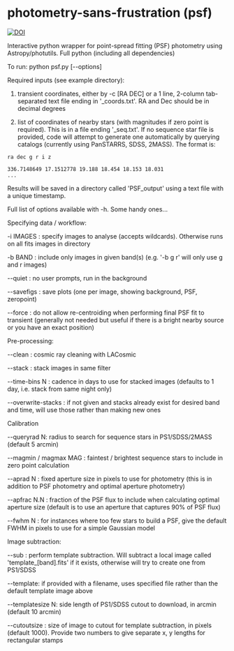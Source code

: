 # photometry-sans-frustration (psf)

[![DOI](https://zenodo.org/badge/161163856.svg)](https://zenodo.org/badge/latestdoi/161163856)

Interactive python wrapper for point-spread fitting (PSF) photometry using Astropy/photutils. Full python (including all dependencies)

To run: 
    python psf.py [--options]

Required inputs (see example directory): 

  1. transient coordinates, either by -c [RA DEC] or a 1 line, 2-column tab-separated text file ending in '_coords.txt'. RA and Dec should be in decimal degrees

  2. list of coordinates of nearby stars (with magnitudes if zero point is required). This is in a file ending '_seq.txt'. If no sequence star file is provided, code will attempt to generate one automatically by querying catalogs (currently using PanSTARRS, SDSS, 2MASS). The format is: 
      
    ra dec g r i z

    336.7148649 17.1512778 19.188 18.454 18.153 18.031
    ...

Results will be saved in a directory called 'PSF_output' using a text file with a unique timestamp.

Full list of options available with -h. Some handy ones...


Specifying data / workflow:

  -i IMAGES : specify images to analyse (accepts wildcards). Otherwise runs on all fits images in directory
  
  -b BAND : include only images in given band(s) (e.g. '-b g r' will only use g and r images)
  
  --quiet : no user prompts, run in the background

  --savefigs : save plots (one per image, showing background, PSF, zeropoint)
  
  --force : do not allow re-centroiding when performing final PSF fit to transient (generally not needed but useful if there is a bright nearby source or you have an exact position)
  
  
Pre-processing:

  --clean : cosmic ray cleaning with LACosmic
  
  --stack : stack images in same filter
  
  --time-bins N : cadence in days to use for stacked images (defaults to 1 day, i.e. stack from same night only)
  
  --overwrite-stacks : if not given and stacks already exist for desired band and time, will use those rather than making new ones
  
  
Calibration

  --queryrad N: radius to search for sequence stars in PS1/SDSS/2MASS (default 5 arcmin)
 
  --magmin / magmax MAG : faintest / brightest sequence stars to include in zero point calculation
  
  --aprad N : fixed aperture size in pixels to use for photometry (this is in addition to PSF photometry and optimal aperture photometry)
  
  --apfrac N.N : fraction of the PSF flux to include when calculating optimal aperture size (default is to use an aperture that captures 90% of PSF flux)
  
  --fwhm N : for instances where too few stars to build a PSF, give the default FWHM in pixels to use for a simple Gaussian model


Image subtraction:
  
  --sub : perform template subtraction. Will subtract a local image called 'template_[band].fits' if it exists, otherwise will try to create one from PS1/SDSS
  
  --template: if provided with a filename, uses specified file rather than the default template image above
  
  --templatesize N: side length of PS1/SDSS cutout to download, in arcmin (default 10 arcmin)
  
  --cutoutsize : size of image to cutout for template subtraction, in pixels (default 1000). Provide two numbers to give separate x, y lengths for rectangular stamps
  

